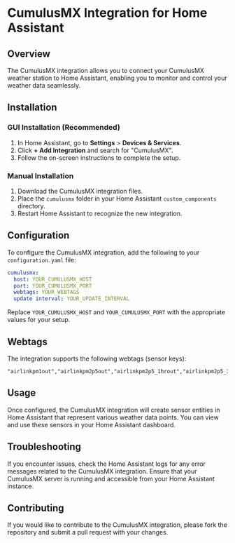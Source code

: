 # CumulusMX Integration for Home Assistant

## Overview
The CumulusMX integration allows you to connect your CumulusMX weather station to Home Assistant, enabling you to monitor and control your weather data seamlessly.

## Installation

### GUI Installation (Recommended)
1. In Home Assistant, go to **Settings** > **Devices & Services**.
2. Click **+ Add Integration** and search for "CumulusMX".
3. Follow the on-screen instructions to complete the setup.

### Manual Installation
1. Download the CumulusMX integration files.
2. Place the `cumulusmx` folder in your Home Assistant `custom_components` directory.
3. Restart Home Assistant to recognize the new integration.

## Configuration
To configure the CumulusMX integration, add the following to your `configuration.yaml` file:

```yaml
cumulusmx:
  host: YOUR_CUMULUSMX_HOST
  port: YOUR_CUMULUSMX_PORT
  webtags: YOUR_WEBTAGS
  update interval: YOUR_UPDATE_INTERVAL
```

Replace `YOUR_CUMULUSMX_HOST` and `YOUR_CUMULUSMX_PORT` with the appropriate values for your setup.

## Webtags

The integration supports the following webtags (sensor keys):

```
"airlinkpm1out","airlinkpm2p5out","airlinkpm2p5_1hrout","airlinkpm2p5_3hrout","airlinkpm2p5_24hrout","airlinkpm2p5_nowcastout","airlinkpm10out","airlinkpm10_1hrout","airlinkpm10_3hrout","airlinkpm10_24hrout","airlinkpm10_nowcastout","airlinkaqipm2p5out","airlinkaqipm2p5_1hrout","airlinkaqipm2p5_3hrout","airlinkaqipm2p5_24hrout","airlinkaqipm2p5_nowcastout","airlinkaqipm10out","airlinkaqipm10_1hrout","airlinkaqipm10_3hrout","airlinkaqipm10_24hrout","airlinkaqipm10_nowcastout","airlinktempout","airlinkhumout","timehhmmss","multicastgoodcnt","multicastbadcnt","multicastgoodpct","programuptime","systemuptime","version","build","temp","hum","press","rfall","rrate","wgust","wspeed","wlatest","bearing","avgbearing","lastraintipiso","dew"
```

## Usage
Once configured, the CumulusMX integration will create sensor entities in Home Assistant that represent various weather data points. You can view and use these sensors in your Home Assistant dashboard.

## Troubleshooting
If you encounter issues, check the Home Assistant logs for any error messages related to the CumulusMX integration. Ensure that your CumulusMX server is running and accessible from your Home Assistant instance.

## Contributing
If you would like to contribute to the CumulusMX integration, please fork the repository and submit a pull request with your changes.
